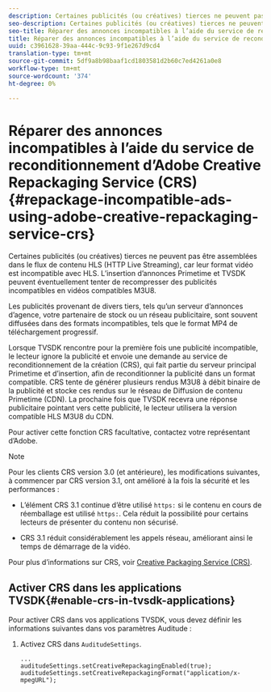 ```yaml
---
description: Certaines publicités (ou créatives) tierces ne peuvent pas être assemblées dans le flux de contenu HLS (HTTP Live Streaming), car leur format vidéo est incompatible avec HLS. L’insertion d’annonces Primetime et TVSDK peuvent éventuellement tenter de recompresser des publicités incompatibles en vidéos compatibles M3U8.
seo-description: Certaines publicités (ou créatives) tierces ne peuvent pas être assemblées dans le flux de contenu HLS (HTTP Live Streaming), car leur format vidéo est incompatible avec HLS. L’insertion d’annonces Primetime et TVSDK peuvent éventuellement tenter de recompresser des publicités incompatibles en vidéos compatibles M3U8.
seo-title: Réparer des annonces incompatibles à l’aide du service de reconditionnement d’Adobe Creative Repackaging Service (CRS)
title: Réparer des annonces incompatibles à l’aide du service de reconditionnement d’Adobe Creative Repackaging Service (CRS)
uuid: c3961628-39aa-444c-9c93-9f1e267d9cd4
translation-type: tm+mt
source-git-commit: 5df9a8b98baaf1cd1803581d2b60c7ed4261a0e8
workflow-type: tm+mt
source-wordcount: '374'
ht-degree: 0%

---
```



# Réparer des annonces incompatibles à l’aide du service de reconditionnement d’Adobe Creative Repackaging Service (CRS) {#repackage-incompatible-ads-using-adobe-creative-repackaging-service-crs}

Certaines publicités (ou créatives) tierces ne peuvent pas être assemblées dans le flux de contenu HLS (HTTP Live Streaming), car leur format vidéo est incompatible avec HLS. L’insertion d’annonces Primetime et TVSDK peuvent éventuellement tenter de recompresser des publicités incompatibles en vidéos compatibles M3U8.

Les publicités provenant de divers tiers, tels qu’un serveur d’annonces d’agence, votre partenaire de stock ou un réseau publicitaire, sont souvent diffusées dans des formats incompatibles, tels que le format MP4 de téléchargement progressif.

Lorsque TVSDK rencontre pour la première fois une publicité incompatible, le lecteur ignore la publicité et envoie une demande au service de reconditionnement de la création (CRS), qui fait partie du serveur principal Primetime et d’insertion, afin de reconditionner la publicité dans un format compatible. CRS tente de générer plusieurs rendus M3U8 à débit binaire de la publicité et stocke ces rendus sur le réseau de Diffusion de contenu Primetime (CDN). La prochaine fois que TVSDK recevra une réponse publicitaire pointant vers cette publicité, le lecteur utilisera la version compatible HLS M3U8 du CDN.

Pour activer cette fonction CRS facultative, contactez votre représentant d’Adobe.

>[!NOTE]
>
>Pour les clients CRS version 3.0 (et antérieure), les modifications suivantes, à commencer par CRS version 3.1, ont amélioré à la fois la sécurité et les performances :
>
>* L’élément CRS 3.1 continue d’être utilisé `https:` si le contenu en cours de réemballage est utilisé `https:`. Cela réduit la possibilité pour certains lecteurs de présenter du contenu non sécurisé.
   >
   >
* CRS 3.1 réduit considérablement les appels réseau, améliorant ainsi le temps de démarrage de la vidéo.

>



Pour plus d’informations sur CRS, voir [Creative Packaging Service (CRS)](https://helpx.adobe.com/content/dam/help/en/primetime/drm/drm_certificate_enrollment.pdf).

## Activer CRS dans les applications TVSDK{#enable-crs-in-tvsdk-applications}

Pour activer CRS dans vos applications TVSDK, vous devez définir les informations suivantes dans vos paramètres Auditude :

1. Activez CRS dans `AuditudeSettings`.

   ```
   ... 
   auditudeSettings.setCreativeRepackagingEnabled(true); 
   auditudeSettings.setCreativeRepackagingFormat("application/x-mpegURL"); 
   ```
